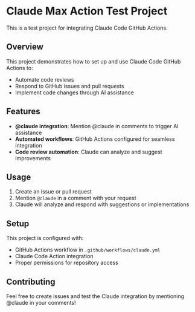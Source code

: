 # Claude Max Action Test Project

This is a test project for integrating Claude Code GitHub Actions.

## Overview

This project demonstrates how to set up and use Claude Code GitHub Actions to:
- Automate code reviews
- Respond to GitHub issues and pull requests
- Implement code changes through AI assistance

## Features

- **@claude integration**: Mention @claude in comments to trigger AI assistance
- **Automated workflows**: GitHub Actions configured for seamless integration
- **Code review automation**: Claude can analyze and suggest improvements

## Usage

1. Create an issue or pull request
2. Mention `@claude` in a comment with your request
3. Claude will analyze and respond with suggestions or implementations

## Setup

This project is configured with:
- GitHub Actions workflow in `.github/workflows/claude.yml`
- Claude Code Action integration
- Proper permissions for repository access

## Contributing

Feel free to create issues and test the Claude integration by mentioning @claude in your comments! 